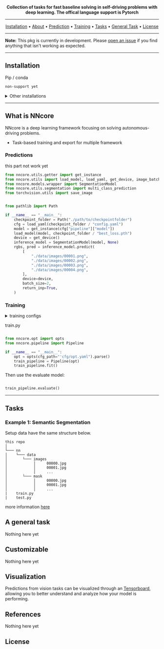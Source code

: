 <div align="center">



**Collection of tasks for fast baseline solving in self-driving problems with deep learning. The offical language support is Pytorch** 


---

<p align="center">
  <a href="#installation">Installation</a> •
  <a href="#what-is-flash">About</a> •
  <a href="#inference">Prediction</a> •
  <a href="#training">Training</a> •
  <a href="#tasks">Tasks</a> •
  <a href="#a-general-task">General Task</a> •
  <a href="#license">License</a>
</p>


</div>

---

__Note:__ This pkg is currently in development. Please [open an issue](https://github.com/HCMUS-ROBOTICS/ssdf-nncore/issues/new/choose) if you find anything that isn't working as expected.

---


## Installation

Pip / conda

```bash
non-support yet
```

<details>
  <summary>Other installations</summary>

To install **nncore** and develop locally

```
git clone https://github.com/HCMUS-ROBOTICS/ssdf-nncore nncore 
cd nncore/nn
pip install -r requirements.txt
```
See [Installation]() for more options.
</details>

---

## What is NNcore
NNcore is a deep learning framework focusing on solving autonomous-driving problems.

- Task-based training and export for multiple framework

### Predictions

this part not work yet

```python
from nncore.utils.getter import get_instance
from nncore.utils import load_model, load_yaml, get_device, image_batch_show
from nncore.models.wrapper import SegmentationModel
from nncore.utils.segmentation import multi_class_prediction
from torchvision.utils import save_image


from pathlib import Path

if __name__ == "__main__":
    checkpoint_folder = Path("./path/to/checkpointfolder")
    cfg = load_yaml(checkpoint_folder / "config.yaml")
    model = get_instance(cfg["pipeline"]["model"])
    load_model(model, checkpoint_folder / "best_loss.pth")
    device = get_device()
    inference_model = SegmentationModel(model, None)
    rgbs, pred = inference_model.predict(
        [
            "./data/images/00001.png",
            "./data/images/00002.png",
            "./data/images/00003.png",
            "./data/images/00004.png",
        ],
        device=device,
        batch_size=2,
        return_inp=True,
    )

```

### Training


<details>
  <summary>training configs</summary>
cfg/opt.yaml 

```yaml

opts:
  pretrained: null # untested yet
  id: default

  debug: True # if debug = true, model will not save checkpoint, untested yet
  demo: False # not support yet
  resume: False # not support yet
  test: False # untested yet

  nepochs: # number of epoch

  gpus: 0,1,2,3 # not support yet
  num_workers: # worker num
  fp16: True # untested yet

  val_step: # validate freq
  log_step: # log freq

  num_iters: -1 # unsupport yet
  save_dir: # save directory (sample images, checkpoints, cfg)
  verbose: # if verbose is False, no console logging during training 
  seed: # fixed random seed
  cfg_pipeline:  # path to pipeline.yaml


```

pipeline.yaml 

```yaml 

learner:
  name: # learner name
  args:
device:
  name: # not support yet
  args:
model:
  name: # model name
  args:
criterion:
  name: # loss name
  args:
optimizer:
  name: # optimizer name
  args:
metric:
  - name: # metric names
    args:
scheduler:
  name: # scheduler lr name
  args:
data:
  # optional, if train and val is not Null, pipeline will use your dataset directly
  train: # dataset name
    name:                   
    args:
    loader:
      name: DataLoader
      args:
        batch_size:     16
        shuffle:        True
        drop_last:      True 
  val: 
    name: # dataset name                   
    args:
    loader:
      name: DataLoader
      args:
        batch_size:     16
        shuffle:        True
        drop_last:      False
  # optional, if trainval is not Null, train and val is Null, pipeline will split your dataset
  trainval: 
    test_ratio: 0.2
    dataset:
      name: #dataset name
      constructor: # constructor name if default is not init 
      args:
    loader:
      train:
        name: # train data loader
        args:
      val:
        name: # val data loader
        args:

```


</details>

train.py 

```python

from nncore.opt import opts
from nncore.pipeline import Pipeline

if __name__ == "__main__":
    opt = opts(cfg_path="'cfg/opt.yaml").parse()
    train_pipeline = Pipeline(opt)
    train_pipeline.fit()

```

Then use the evaluate model:

```python

train_pipeline.evaluate()

```

---

## Tasks

### Example 1: Semantic Segmentation

Setup data have the same structure below.

```
this repo
│
└─── nn
│    └─── data
│       └─── images
│            │     00000.jpg
│            │     00001.jpg
│            │     ...
│       └─── mask
│            │     00000.jpg
│            │     00001.jpg
│            │     ...
|    train.py
|    test.py
```
more information [here](examples/segmentation)

## A general task

Nothing here yet
## Customizable

Nothing here yet
## Visualization

Predictions from vision tasks can be visualized through an [Tensorboard](), allowing you to better understand and analyze how your model is performing.

## References 

Nothing here yet

## License
